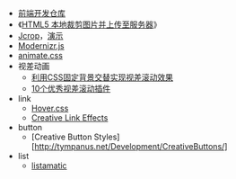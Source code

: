 
* [前端开发仓库](http://code.ciaoca.com/)
* 《[HTML5 本地裁剪图片并上传至服务器](http://segmentfault.com/a/1190000000754560)》
* [Jcrop](http://deepliquid.com/content/Jcrop.html)，[演示](http://code.ciaoca.com/jquery/jcrop/demo/index.html)
* [Modernizr.js](http://modernizr.com/)
* [animate.css](https://github.com/daneden/animate.css)
* 视差动画
    * [利用CSS固定背景交替实现视差滚动效果](http://www.shejidaren.com/css-fixed-scroll-background.html)
    * [10个优秀视差滚动插件](http://www.w3cplus.com/source/10-best-Parallax-Scrolling-plugin.html)
* link
    * [Hover.css](http://ianlunn.github.io/Hover/)
    * [Creative Link Effects](http://tympanus.net/Development/CreativeLinkEffects/)
* button
    * [Creative Button Styles][http://tympanus.net/Development/CreativeButtons/]
* list 
    * [listamatic](http://css.maxdesign.com.au/listamatic/index.htm)